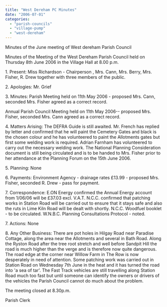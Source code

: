 ```yaml
---
title: "West Dereham PC Minutes"
date: "2006-07-01"
categories: 
  - "parish-councils"
  - "village-pump"
  - "west-dereham"
---
```


Minutes of the June meeting of West dereham Parish Council

Minutes of the Meeting of the West Dereham Parish Council held on Thursday 8th June 2006 in the Village Hall at 8.00 p.m.

1\. Present: Miss Richardson - Chairperson , Mrs. Cann, Mrs. Berry, Mrs. Fisher, R. Drew together with three members of the public.

2\. Apologies: Mr. Grief

3\. Minutes: Parish Meeting held on 11th May 2006 - proposed Mrs. Cann, seconded Mrs. Fisher agreed as a correct record.

Annual Parish Council Meeting held on 11th May 2006-- proposed Mrs. Fisher, seconded Mrs. Cann agreed as a correct record.

4\. Matters Arising: The DEFRA Guide is still awaited. Mr. French has replied by letter and confirmed that he will paint the Cemetery Gates and black is the chosen colour and he has volunteered to paint the Allotments gates but first some welding work is required. Adrian Farnham has volunteered to carry out the necessary welding work. The National Planning Consideration document is still being circulated and is to be handed to Mrs. Fisher prior to her attendance at the Planning Forum on the 15th June 2006.

5\. Planning: None

6\. Payments: Environment Agency - drainage rates £13.99 - proposed Mrs. Fisher, seconded R. Drew - pass for payment.

7\. Correspondence: E.ON Energy confirmed the Annual Energy account from 1/06/06 will be £37.03 excl. V.A.T. N.C.C. confirmed that patching works in Station Road will be carried out to ensure that it stays safe and also the ruts in Lime Kiln Road will be dealt with shortly. N.C.C. Woodfuel booklet - to be circulated. W.N.B.C. Planning Consultations Protocol - noted.

7\. Actions: None

8\. Any Other Business: There are pot holes in Hilgay Road near Paradise Cottage, along the area near the Allotments and several in Bath Road. Along the Ryston Road after the tree root stretch and well before Sandpit Hill the road is much higher than the verge and is therefore now quite dangerous. The road edge at the corner near Willow Farm in The Row is now desperately in need of attention. Some patching work was carried out in Station Road on Wednesday 7th June in the heat and it has turned the road into 'a sea of tar'. The Fast Track vehicles are still travelling along Station Road much too fast but until someone can identify the owners or drivers of the vehicles the Parish Council cannot do much about the problem.

The meeting closed at 8.30p.m.

Parish Clerk
